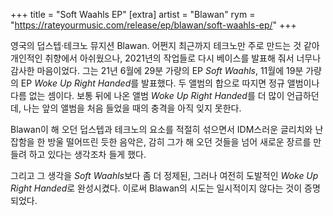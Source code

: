 +++
title = "Soft Waahls EP"
[extra]
artist = "Blawan"
rym = "https://rateyourmusic.com/release/ep/blawan/soft-waahls-ep/"
+++

영국의 덥스텝·테크노 뮤지션 Blawan. 어쩐지 최근까지 테크노만 주로 만드는 것 같아 개인적인 취향에서 아쉬웠으나, 2021년의
작업들로 다시 베이스를 발표해 줘서 너무나 감사한 마음이었다. 그는 21년 6월에 29분 가량의 EP *Soft Waahls*, 11월에 19분
가량의 EP *Woke Up Right Handed*를 발표했다. 두 앨범의 합으로 따지면 정규 앨범이나 다름 없는 셈이다. 보통 뒤에 나온
앨범 *Woke Up Right Handed*를 더 많이 언급하던데, 나는 앞의 앨범을 처음 들었을 때의 충격을 아직 잊지 못한다.

Blawan이 해 오던 덥스텝과 테크노의 요소를 적절히 섞으면서 IDM스러운 글리치와 난잡함을 한 방울 떨어뜨린 듯한 음악은,
감히 그가 해 오던 것들을 넘어 새로운 장르를 만들려 하고 있다는 생각조차 들게 했다.

그리고 그 생각을 *Soft Waahls*보다 좀 더 정제된, 그러나 여전히 도발적인 *Woke Up Right Handed*로 완성시켰다. 이로써
Blawan의 시도는 일시적이지 않다는 것이 증명되었다.
